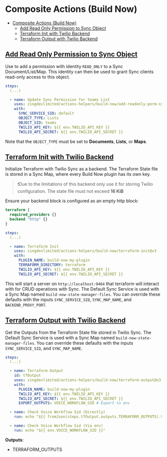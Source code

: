 # Composite Actions (Build Now)

- [Composite Actions (Build Now)](#composite-actions-build-now)
  - [Add Read Only Permission to Sync Object](#add-read-only-permission-to-sync-object)
  - [Terraform Init with Twilio Backend](#terraform-init-with-twilio-backend)
  - [Terraform Output with Twilio Backend](#terraform-output-with-twilio-backend)

## [Add Read Only Permission to Sync Object](../../build-now/add-readonly-perm-sync/action.yaml)

Use to add a permission with identity `READ_ONLY` to a Sync Document/List/Map. This identity can then be used to grant Sync clients read-only access to this object.

```yaml
steps:
  (...)

  - name: Update Sync Permission for teams List
    uses: zingdevlimited/actions-helpers/build-now/add-readonly-perm-sync@v3
    with:
      SYNC_SERVICE_SID: default
      OBJECT_TYPE: Lists
      OBJECT_SID: teams
      TWILIO_API_KEY: ${{ env.TWILIO_API_KEY }}
      TWILIO_API_SECRET: ${{ env.TWILIO_API_SECRET }}
```

Note that the `OBJECT_TYPE` must be set to **Documents**, **Lists**, or **Maps**.

## [Terraform Init with Twilio Backend](../../build-now/terraform-init/action.yaml)

Initialize Terraform with Twilio Sync as a backend. The Terraform State file is stored in a Sync Map, where every Build Now plugin has its own key.

>❗Due to the limitations of this backend only use it for storing Twilio configuration. The state file must not exceed **16 KiB**

Ensure your backend block is configured as an empty http block:

```terraform
terraform {
  required_providers {}
  backend "http" {}
}
```

```yaml
steps:
  (...)

  - name: Terraform Init
    uses: zingdevlimited/actions-helpers/build-now/terraform-init@v3
    with:
      PLUGIN_NAME: build-now-my-plugin
      TERRAFORM_DIRECTORY: terraform
      TWILIO_API_KEY: ${{ env.TWILIO_API_KEY }}
      TWILIO_API_SECRET: ${{ env.TWILIO_API_SECRET }}
```

This will start a server on `http://localhost:9464` that terraform will interact with for CRUD operations with Sync. The Default Sync Service is used with a Sync Map named `build-now-state-manager-files`. You can override these defaults with the inputs `SYNC_SERVICE_SID`, `SYNC_MAP_NAME`, and `BACKEND_PROXY_PORT`.

## [Terraform Output with Twilio Backend](../../build-now/terraform-output/action.yaml)

Get the Outputs from the Terraform State file stored in Twilio Sync. The Default Sync Service is used with a Sync Map named `build-now-state-manager-files`. You can override these defaults with the inputs `SYNC_SERVICE_SID`, and `SYNC_MAP_NAME`.

```yaml
steps:
  (...)

  - name: Terraform Output
    id: tfOutput
    uses: zingdevlimited/actions-helpers/build-now/terraform-output@v3
    with:
      PLUGIN_NAME: build-now-my-plugin
      TWILIO_API_KEY: ${{ env.TWILIO_API_KEY }}
      TWILIO_API_SECRET: ${{ env.TWILIO_API_SECRET }}
      EXPORT_OUTPUTS: VOICE_WORKFLOW_SID # Export to env

  - name: Check Voice Workflow Sid (Directly)
    run: echo "${{ fromJson(steps.tfOutput.outputs.TERRAFORM_OUTPUTS).VOICE_WORKFLOW_SID.value }}"

  - name: Check Voice Workflow Sid (Via env)
    run: echo "${{ env.VOICE_WORKFLOW_SID }}"
```

**Outputs**:

- TERRAFORM_OUTPUTS
